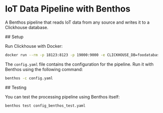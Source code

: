 # IoT Data Pipeline with Benthos

A Benthos pipeline that reads IoT data from any source and writes it to a Clickhouse database.

## Setup

Run Clickhouse with Docker:

```bash
docker run --rm -p 18123:8123 -p 19000:9000 -e CLICKHOUSE_DB=foodatabase --name some-clickhouse-server clickhouse/clickhouse-server
```

The `config.yaml` file contains the configuration for the pipeline. Run it with Benthos using the following command:

```bash
benthos -c config.yaml
```

## Testing

You can test the processing pipeline using Benthos itself:

```bash
benthos test config_benthos_test.yaml
```